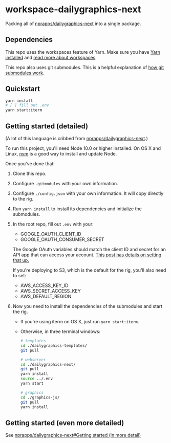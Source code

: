 # workspace-dailygraphics-next
Packing all of [nprapps/dailygraphics-next](https://github.com/nprapps/dailygraphics-next) into a single package.

## Dependencies
This repo uses the workspaces feature of Yarn. Make sure you have [Yarn installed](https://yarnpkg.com/en/docs/install) and [read more about workspaces](https://yarnpkg.com/lang/en/docs/workspaces/). 

This repo also uses git submodules. This is a helpful explanation of [how git submodules work](https://gist.github.com/gitaarik/8735255).

## Quickstart
```bash
yarn install
# [ ] fill out .env
yarn start:iterm
```

## Getting started (detailed)
(A lot of this language is cribbed from [nprapps/dailygraphics-next](https://github.com/nprapps/dailygraphics-next).)

To run this project, you'll need Node 10.0 or higher installed. On OS X and Linux, [nvm](https://github.com/nvm-sh/nvm) is a good way to install and update Node.

Once you've done that:

1. Clone this repo.

2. Configure `.gitmodules` with your own information.

3. Configure `./config.json` with your own information. It will copy directly to the rig.

4. Run `yarn install` to install its dependencies and initialize the submodules.

5. In the root repo, fill out `.env` with your:
  
    - GOOGLE_OAUTH_CLIENT_ID
    - GOOGLE_OAUTH_CONSUMER_SECRET

    The Google OAuth variables should match the client ID and secret for an API app that can access your account. [This post has details on setting that up.](http://blog.apps.npr.org/2015/03/02/app-template-oauth.html)

    If you're deploying to S3, which is the default for the rig, you'll also need to set:

    - AWS_ACCESS_KEY_ID
    - AWS_SECRET_ACCESS_KEY
    - AWS_DEFAULT_REGION

6. Now you need to install the dependencies of the submodules and start the rig.
    
    - If you're using iterm on OS X, just run `yarn start:iterm`.
    - Otherwise, in three terminal windows:
      ```bash
      # templates
      cd ./dailygraphics-templates/
      git pull
      ```
      
      ```bash
      # webserver
      cd ./dailygraphics-next/
      git pull
      yarn install
      source ../.env
      yarn start
      ```
      
      ```bash
      # graphics
      cd ./graphics-js/
      git pull
      yarn install
      ```

## Getting started (even more detailed)

See [nprapps/dailygraphics-next#Getting started (in more detail)](https://github.com/nprapps/dailygraphics-next#getting-started-in-more-detail)
